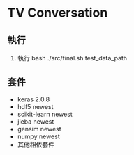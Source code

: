 # TV Conversation
## 執行 
1. 執行 bash ./src/final.sh test_data_path
## 套件
- keras 2.0.8
- hdf5 newest
- scikit-learn newest
- jieba newest
- gensim newest
- numpy newest
- 其他相依套件 
